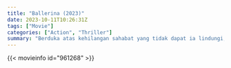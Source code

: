 ```yaml
---
title: "Ballerina (2023)"
date: 2023-10-11T10:26:31Z
tags: ["Movie"]
categories: ["Action", "Thriller"]
summary: "Berduka atas kehilangan sahabat yang tidak dapat ia lindungi, seorang mantan pengawal bertekad memenuhi keinginan terakhir sahabatnya: balas dendam yang manis."
---
```


  <mux-player stream-type="on-demand"
  src="https://kp3d-my.sharepoint.com/personal/ryoo_kp3d_onmicrosoft_com/_layouts/15/download.aspx?share=EYweaeVsEY9Gj5jUTOWuBzMB_aLfDpNZSdDAXGRJ0zgqqw" metadata-video-title="Ballerina (2023)" prefer-playback="mse" controls>
 
  </mux-player>
  

{{< movieinfo id="961268" >}}

  <script src="https://cdn.jsdelivr.net/npm/@mux/mux-player"></script>
  
   <script type="application/ld+json">
 {
  "@context": "https://schema.org/",
  "@type": "VideoObject",
  "name": "Ballerina (2023)",
  "contentUrl": "https://stream.mux.com/hT8jJHX8Xm2ByPtodjOhRZFsXATtefXwolys3SnKYdk.m3u8",
  "thumbnailUrl": "https://www.themoviedb.org/t/p/original/dAXSflkUKRfpzK74kRaovfK09Kx.jpg?width=314&fit_mode=preserve&time=25",
  "uploadDate": "2023-10-11T10:26:31Z",
}

</script>